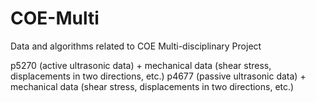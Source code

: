 # COE-Multi
Data and algorithms related to COE Multi-disciplinary Project 

p5270 (active ultrasonic data) + mechanical data (shear stress, displacements in two directions, etc.)
p4677 (passive ultrasonic data) + mechanical data (shear stress, displacements in two directions, etc.)
